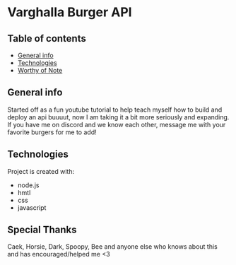 # Varghalla Burger API

## Table of contents
* [General info](#general-info)
* [Technologies](#technologies)
* [Worthy of Note](#Special-Thanks)

## General info
Started off as a fun youtube tutorial to help teach myself how to build and deploy an api buuuut, now I am taking it a bit more seriously and expanding. If you have me on discord and we know each other, message me with your favorite burgers for me to add!
	
## Technologies
Project is created with:
* node.js
* hmtl
* css
* javascript
	
## Special Thanks
Caek, Horsie, Dark, Spoopy, Bee and anyone else who knows about this and has encouraged/helped me <3
